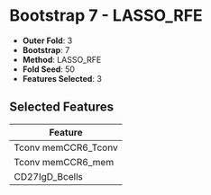 # Bootstrap 7 - LASSO_RFE

- **Outer Fold**: 3
- **Bootstrap**: 7
- **Method**: LASSO_RFE
- **Fold Seed**: 50
- **Features Selected**: 3

## Selected Features

| Feature |
|---------|
| Tconv memCCR6_Tconv |
| Tconv memCCR6_mem |
| CD27IgD_Bcells |
